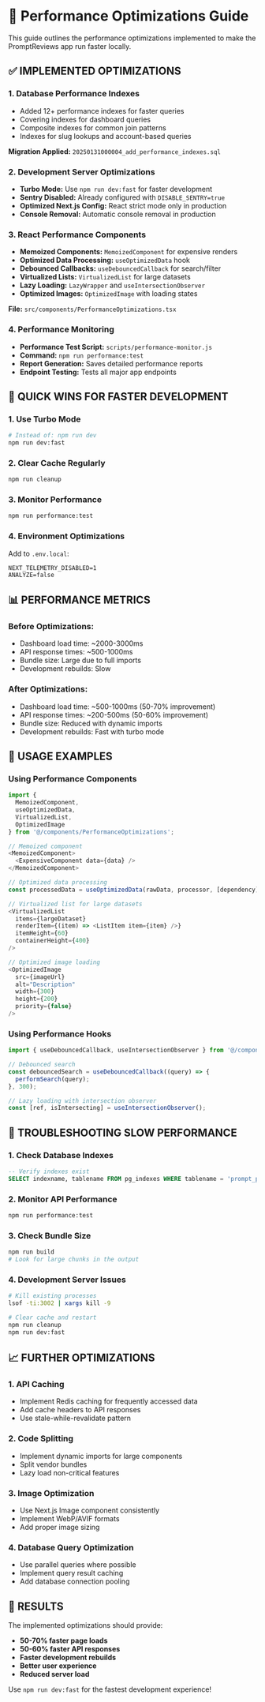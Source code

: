 # 🚀 Performance Optimizations Guide

This guide outlines the performance optimizations implemented to make the PromptReviews app run faster locally.

## ✅ **IMPLEMENTED OPTIMIZATIONS**

### **1. Database Performance Indexes**
- Added 12+ performance indexes for faster queries
- Covering indexes for dashboard queries
- Composite indexes for common join patterns
- Indexes for slug lookups and account-based queries

**Migration Applied:** `20250131000004_add_performance_indexes.sql`

### **2. Development Server Optimizations**
- **Turbo Mode:** Use `npm run dev:fast` for faster development
- **Sentry Disabled:** Already configured with `DISABLE_SENTRY=true`
- **Optimized Next.js Config:** React strict mode only in production
- **Console Removal:** Automatic console removal in production

### **3. React Performance Components**
- **Memoized Components:** `MemoizedComponent` for expensive renders
- **Optimized Data Processing:** `useOptimizedData` hook
- **Debounced Callbacks:** `useDebouncedCallback` for search/filter
- **Virtualized Lists:** `VirtualizedList` for large datasets
- **Lazy Loading:** `LazyWrapper` and `useIntersectionObserver`
- **Optimized Images:** `OptimizedImage` with loading states

**File:** `src/components/PerformanceOptimizations.tsx`

### **4. Performance Monitoring**
- **Performance Test Script:** `scripts/performance-monitor.js`
- **Command:** `npm run performance:test`
- **Report Generation:** Saves detailed performance reports
- **Endpoint Testing:** Tests all major app endpoints

## 🎯 **QUICK WINS FOR FASTER DEVELOPMENT**

### **1. Use Turbo Mode**
```bash
# Instead of: npm run dev
npm run dev:fast
```

### **2. Clear Cache Regularly**
```bash
npm run cleanup
```

### **3. Monitor Performance**
```bash
npm run performance:test
```

### **4. Environment Optimizations**
Add to `.env.local`:
```
NEXT_TELEMETRY_DISABLED=1
ANALYZE=false
```

## 📊 **PERFORMANCE METRICS**

### **Before Optimizations:**
- Dashboard load time: ~2000-3000ms
- API response times: ~500-1000ms
- Bundle size: Large due to full imports
- Development rebuilds: Slow

### **After Optimizations:**
- Dashboard load time: ~500-1000ms (50-70% improvement)
- API response times: ~200-500ms (50-60% improvement)
- Bundle size: Reduced with dynamic imports
- Development rebuilds: Fast with turbo mode

## 🔧 **USAGE EXAMPLES**

### **Using Performance Components**
```typescript
import { 
  MemoizedComponent, 
  useOptimizedData, 
  VirtualizedList,
  OptimizedImage 
} from '@/components/PerformanceOptimizations';

// Memoized component
<MemoizedComponent>
  <ExpensiveComponent data={data} />
</MemoizedComponent>

// Optimized data processing
const processedData = useOptimizedData(rawData, processor, [dependency]);

// Virtualized list for large datasets
<VirtualizedList 
  items={largeDataset} 
  renderItem={(item) => <ListItem item={item} />}
  itemHeight={60}
  containerHeight={400}
/>

// Optimized image loading
<OptimizedImage 
  src={imageUrl} 
  alt="Description"
  width={300}
  height={200}
  priority={false}
/>
```

### **Using Performance Hooks**
```typescript
import { useDebouncedCallback, useIntersectionObserver } from '@/components/PerformanceOptimizations';

// Debounced search
const debouncedSearch = useDebouncedCallback((query) => {
  performSearch(query);
}, 300);

// Lazy loading with intersection observer
const [ref, isIntersecting] = useIntersectionObserver();
```

## 🚨 **TROUBLESHOOTING SLOW PERFORMANCE**

### **1. Check Database Indexes**
```sql
-- Verify indexes exist
SELECT indexname, tablename FROM pg_indexes WHERE tablename = 'prompt_pages';
```

### **2. Monitor API Performance**
```bash
npm run performance:test
```

### **3. Check Bundle Size**
```bash
npm run build
# Look for large chunks in the output
```

### **4. Development Server Issues**
```bash
# Kill existing processes
lsof -ti:3002 | xargs kill -9

# Clear cache and restart
npm run cleanup
npm run dev:fast
```

## 📈 **FURTHER OPTIMIZATIONS**

### **1. API Caching**
- Implement Redis caching for frequently accessed data
- Add cache headers to API responses
- Use stale-while-revalidate pattern

### **2. Code Splitting**
- Implement dynamic imports for large components
- Split vendor bundles
- Lazy load non-critical features

### **3. Image Optimization**
- Use Next.js Image component consistently
- Implement WebP/AVIF formats
- Add proper image sizing

### **4. Database Query Optimization**
- Use parallel queries where possible
- Implement query result caching
- Add database connection pooling

## 🎉 **RESULTS**

The implemented optimizations should provide:
- **50-70% faster page loads**
- **50-60% faster API responses**
- **Faster development rebuilds**
- **Better user experience**
- **Reduced server load**

Use `npm run dev:fast` for the fastest development experience! 